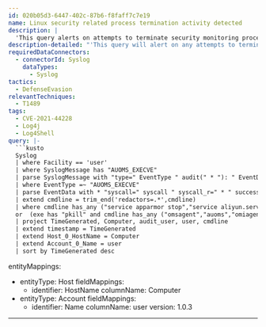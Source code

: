 ```yaml
---
id: 020b05d3-6447-402c-87b6-f8faff7c7e19
name: Linux security related process termination activity detected
description: |
  'This query alerts on attempts to terminate security monitoring processes on the host. Attackers often try to terminate such processes post-compromise to exploit the Log4j vulnerability.'
description-detailed: "'This query will alert on any attempts to terminate processes related to security monitoring on the host. \nAttackers will often try to terminate such processes post-compromise as seen recently to exploit the remote code execution vulnerability in Log4j component of Apache.\nFor more details on Apache Log4j Remote Code Execution Vulnerability - https://community.riskiq.com/article/505098fc/description\nFind more details on collecting EXECVE data into Microsoft Sentinel - https://techcommunity.microsoft.com/t5/azure-sentinel/hunting-threats-on-linux-with-azure-sentinel/ba-p/1344431'\n"
requiredDataConnectors:
  - connectorId: Syslog
    dataTypes:
      - Syslog
tactics:
  - DefenseEvasion
relevantTechniques:
  - T1489
tags:
  - CVE-2021-44228
  - Log4j
  - Log4Shell
query: |-
  ```kusto
  Syslog
  | where Facility == 'user'
  | where SyslogMessage has "AUOMS_EXECVE"
  | parse SyslogMessage with "type=" EventType " audit(" * "): " EventData
  | where EventType =~ "AUOMS_EXECVE"
  | parse EventData with * "syscall=" syscall " syscall_r=" * " success=" success " exit=" exit " a0" * " ppid=" ppid " pid=" pid " audit_user=" audit_user " auid=" auid " user=" user " uid=" uid " group=" group " gid=" gid "effective_user=" effective_user " euid=" euid " set_user=" set_user " suid=" suid " filesystem_user=" filesystem_user " fsuid=" fsuid " effective_group=" effective_group " egid=" egid " set_group=" set_group " sgid=" sgid " filesystem_group=" filesystem_group " fsgid=" fsgid " tty=" tty " ses=" ses " comm=\"" comm "\" exe=\"" exe "\"" * "cwd=\"" cwd "\"" * "name=\"" name "\"" * "cmdline=" cmdline
  | extend cmdline = trim_end('redactors=.*',cmdline)
  | where cmdline has_any ("service apparmor stop","service aliyun.service stop","systemctl disable apparmor","systemctl disable aliyun.service")
  or  (exe has "pkill" and cmdline has_any ("omsagent","auoms","omiagent","waagent") and cmdline !has "/omsagent/plugin/pi"and cmdline !has "/omsconfig/modules")
  | project TimeGenerated, Computer, audit_user, user, cmdline
  | extend timestamp = TimeGenerated
  | extend Host_0_HostName = Computer
  | extend Account_0_Name = user
  | sort by TimeGenerated desc
  ```
entityMappings:
  - entityType: Host
    fieldMappings:
      - identifier: HostName
        columnName: Computer
  - entityType: Account
    fieldMappings:
      - identifier: Name
        columnName: user
version: 1.0.3
---
```


